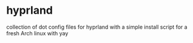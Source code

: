# hyprland
collection of dot config files for hyprland with a simple install script for a fresh Arch linux with yay

